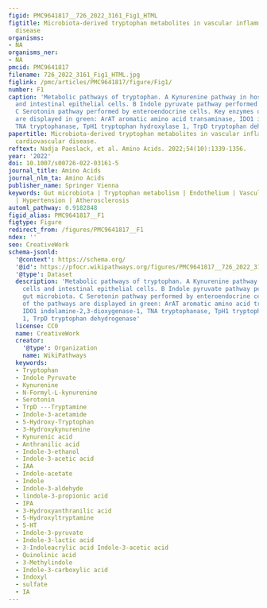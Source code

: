 ```yaml
---
figid: PMC9641817__726_2022_3161_Fig1_HTML
figtitle: Microbiota-derived tryptophan metabolites in vascular inflammation and cardiovascular
  disease
organisms:
- NA
organisms_ner:
- NA
pmcid: PMC9641817
filename: 726_2022_3161_Fig1_HTML.jpg
figlink: /pmc/articles/PMC9641817/figure/Fig1/
number: F1
caption: 'Metabolic pathways of tryptophan. A Kynurenine pathway in host immune cells
  and intestinal epithelial cells. B Indole pyruvate pathway performed by gut microbiota.
  C Serotonin pathway performed by enteroendocrine cells. Key enzymes of the pathways
  are displayed in green: ArAT aromatic amino acid transaminase, IDO1 indolamine-2,3-dioxygenase-1,
  TNA tryptophanase, TpH1 tryptophan hydroxylase 1, TrpD tryptophan dehydrogenase'
papertitle: Microbiota-derived tryptophan metabolites in vascular inflammation and
  cardiovascular disease.
reftext: Nadja Paeslack, et al. Amino Acids. 2022;54(10):1339-1356.
year: '2022'
doi: 10.1007/s00726-022-03161-5
journal_title: Amino Acids
journal_nlm_ta: Amino Acids
publisher_name: Springer Vienna
keywords: Gut microbiota | Tryptophan metabolism | Endothelium | Vascular inflammation
  | Hypertension | Atherosclerosis
automl_pathway: 0.9182848
figid_alias: PMC9641817__F1
figtype: Figure
redirect_from: /figures/PMC9641817__F1
ndex: ''
seo: CreativeWork
schema-jsonld:
  '@context': https://schema.org/
  '@id': https://pfocr.wikipathways.org/figures/PMC9641817__726_2022_3161_Fig1_HTML.html
  '@type': Dataset
  description: 'Metabolic pathways of tryptophan. A Kynurenine pathway in host immune
    cells and intestinal epithelial cells. B Indole pyruvate pathway performed by
    gut microbiota. C Serotonin pathway performed by enteroendocrine cells. Key enzymes
    of the pathways are displayed in green: ArAT aromatic amino acid transaminase,
    IDO1 indolamine-2,3-dioxygenase-1, TNA tryptophanase, TpH1 tryptophan hydroxylase
    1, TrpD tryptophan dehydrogenase'
  license: CC0
  name: CreativeWork
  creator:
    '@type': Organization
    name: WikiPathways
  keywords:
  - Tryptophan
  - Indole Pyruvate
  - Kynurenine
  - N-Formyl-L-kynurenine
  - Serotonin
  - TrpD ---Tryptamine
  - Indole-3-acetamide
  - 5-Hydroxy-Tryptophan
  - 3-Hydroxykynurenine
  - Kynurenic acid
  - Anthranilic acid
  - Indole-3-ethanol
  - Indole-3-acetic acid
  - IAA
  - Indole-acetate
  - Indole
  - Indole-3-aldehyde
  - lindole-3-propionic acid
  - IPA
  - 3-Hydroxyanthranilic acid
  - 5-Hydroxyltryptamine
  - 5-HT
  - Indole-3-pyruvate
  - Indole-3-lactic acid
  - 3-Indoleacrylic acid Indole-3-acetic acid
  - Quinolinic acid
  - 3-Methylindole
  - Indole-3-carboxylic acid
  - Indoxyl
  - sulfate
  - IA
---
```

